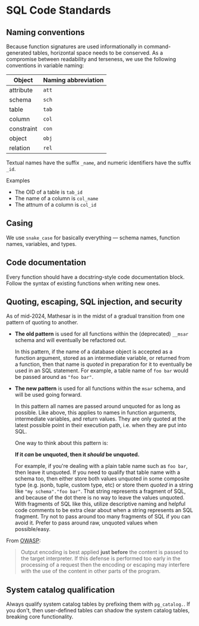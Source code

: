 # SQL Code Standards

## Naming conventions

Because function signatures are used informationally in command-generated tables, horizontal space needs to be conserved. As a compromise between readability and terseness, we use the following conventions in variable naming:

| Object     | Naming abbreviation |
| --         | --                  |
| attribute  | `att`               |
| schema     | `sch`               |
| table      | `tab`               |
| column     | `col`               |
| constraint | `con`               |
| object     | `obj`               |
| relation   | `rel`               |

Textual names have the suffix `_name`, and numeric identifiers have the suffix `_id`.

Examples

- The OID of a table is `tab_id`
- The name of a column is `col_name`
- The attnum of a column is `col_id`

## Casing

We use `snake_case` for basically everything — schema names, function names, variables, and types.

## Code documentation

Every function should have a docstring-style code documentation block. Follow the syntax of existing functions when writing new ones.

## Quoting, escaping, SQL injection, and security

As of mid-2024, Mathesar is in the midst of a gradual transition from one pattern of quoting to another.

- **The old pattern** is used for all functions within the (deprecated) `__msar` schema and will eventually be refactored out.

    In this pattern, if the name of a database object is accepted as a function argument, stored as an intermediate variable, or returned from a function, then that name is _quoted_ in preparation for it to eventually be used in an SQL statement. For example, a table name of `foo bar` would be passed around as `"foo bar"`.

- **The new pattern** is used for all functions within the `msar` schema, and will be used going forward.

    In this pattern all names are passed around unquoted for as long as possible. Like above, this applies to names in function arguments, intermediate variables, and return values. They are only quoted at the latest possible point in their execution path, i.e. when they are put into SQL.

    One way to think about this pattern is:

    **If it _can_ be unquoted, then it _should_ be unquoted.**

    For example, if you're dealing with a plain table name such as `foo bar`, then leave it unquoted. If you need to qualify that table name with a schema too, then either store both values unquoted in some composite type (e.g. jsonb, tuple, custom type, etc) or store them _quoted_ in a string like `"my schema"."foo bar"`. That string represents a fragment of SQL, and because of the dot there is no way to leave the values unquoted. With fragments of SQL like this, utilize descriptive naming and helpful code comments to be extra clear about when a string represents an SQL fragment. Try not to pass around too many fragments of SQL if you can avoid it. Prefer to pass around raw, unquoted values when possible/easy.

From [OWASP](https://owasp.org/www-project-proactive-controls/v3/en/c4-encode-escape-data):

> Output encoding is best applied **just before** the content is passed to the target interpreter. If this defense is performed too early in the processing of a request then the encoding or escaping may interfere with the use of the content in other parts of the program.

## System catalog qualification

Always qualify system catalog tables by prefixing them with `pg_catalog.`. If you don't, then user-defined tables can shadow the system catalog tables, breaking core functionality.


